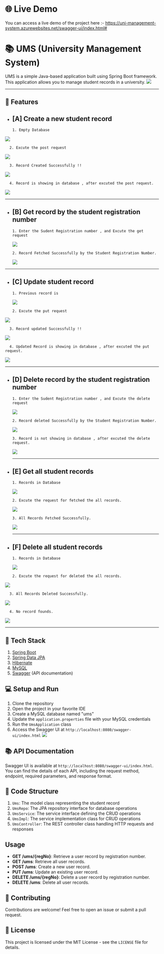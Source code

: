 # 🌐 Live Demo
You can access a live demo of the project here :- https://uni-management-system.azurewebsites.net/swagger-ui/index.html#

# 📚 UMS (University Management System)

UMS is a simple Java-based application built using Spring Boot framework. This application allows you to manage student records in a university.
![](https://github.com/yogeshrathee/UniSYM_swagger-CRUD-API/blob/9027a48a3aa63a6341008a8f4dcc6243c3f3ba2d/images/Screenshot%20(24).png)

-------------------------------------------------------------------------------------------------------------------------------------------------------------------------------------------

## 🔑 Features

- ## [A] Create a new student record

      1. Empty Database
![](https://github.com/yogeshrathee/UniSYM_swagger-CRUD-API/blob/9027a48a3aa63a6341008a8f4dcc6243c3f3ba2d/images/Screenshot%20(25).png)

      2. Excute the post request
![](https://github.com/yogeshrathee/UniSYM_swagger-CRUD-API/blob/9027a48a3aa63a6341008a8f4dcc6243c3f3ba2d/images/Screenshot%20(26).png)

      3. Record Created Successfully !!
![](https://github.com/yogeshrathee/UniSYM_swagger-CRUD-API/blob/9027a48a3aa63a6341008a8f4dcc6243c3f3ba2d/images/Screenshot%20(27).png)

      4. Record is showing in database , after excuted the post request. 
![](https://github.com/yogeshrathee/UniSYM_swagger-CRUD-API/blob/9027a48a3aa63a6341008a8f4dcc6243c3f3ba2d/images/Screenshot%20(28).png)

------------------------------------------------------------------------------------------------------------------------------------------------------------------------------------------

- ## [B] Get record by the student registration number
  
      1. Enter the Sudent Registration number , and Excute the get request
  ![](https://github.com/yogeshrathee/UniSYM_swagger-CRUD-API/blob/9027a48a3aa63a6341008a8f4dcc6243c3f3ba2d/images/Screenshot%20(30).png)

      2. Record Fetched Successfully by the Student Registration Number.
  ![](https://github.com/yogeshrathee/UniSYM_swagger-CRUD-API/blob/9027a48a3aa63a6341008a8f4dcc6243c3f3ba2d/images/Screenshot%20(31).png)

------------------------------------------------------------------------------------------------------------------------------------------------------------------------------------------

- ## [C] Update student record

      1. Previous record is
  ![](https://github.com/yogeshrathee/UniSYM_swagger-CRUD-API/blob/9027a48a3aa63a6341008a8f4dcc6243c3f3ba2d/images/Screenshot%20(28).png)

      2. Excute the put request
![](https://github.com/yogeshrathee/UniSYM_swagger-CRUD-API/blob/9027a48a3aa63a6341008a8f4dcc6243c3f3ba2d/images/Screenshot%20(33).png)

      3. Record updated Successfully !!
![](https://github.com/yogeshrathee/UniSYM_swagger-CRUD-API/blob/9027a48a3aa63a6341008a8f4dcc6243c3f3ba2d/images/Screenshot%20(34).png)

      4. Updated Record is showing in database , after excuted the put request.
![](https://github.com/yogeshrathee/UniSYM_swagger-CRUD-API/blob/9027a48a3aa63a6341008a8f4dcc6243c3f3ba2d/images/Screenshot%20(35).png)

  ----------------------------------------------------------------------------------------------------------------------------------------------------------------------------------------
  
- ## [D] Delete record by the student registration number

      1. Enter the Sudent Registration number , and Excute the delete request
  ![](https://github.com/yogeshrathee/UniSYM_swagger-CRUD-API/blob/9027a48a3aa63a6341008a8f4dcc6243c3f3ba2d/images/Screenshot%20(36).png)
  
      2. Record deleted Successfully by the Student Registration Number.
  ![](https://github.com/yogeshrathee/UniSYM_swagger-CRUD-API/blob/9027a48a3aa63a6341008a8f4dcc6243c3f3ba2d/images/Screenshot%20(37).png)
  
      3. Record is not showing in database , after excuted the delete request.
  ![](https://github.com/yogeshrathee/UniSYM_swagger-CRUD-API/blob/9027a48a3aa63a6341008a8f4dcc6243c3f3ba2d/images/Screenshot%20(38).png)

  ----------------------------------------------------------------------------------------------------------------------------------------------------------------------------------------

- ## [E] Get all student records

      1. Records in Database
  ![](https://github.com/yogeshrathee/UniSYM_swagger-CRUD-API/blob/9027a48a3aa63a6341008a8f4dcc6243c3f3ba2d/images/Screenshot%20(38.1)%20-%20Copy.png)

      2. Excute the request for fetched the all records.
  ![](https://github.com/yogeshrathee/UniSYM_swagger-CRUD-API/blob/9027a48a3aa63a6341008a8f4dcc6243c3f3ba2d/images/Screenshot%20(38.1).png)

      3. All Records Fetched Successfully.
  ![](https://github.com/yogeshrathee/UniSYM_swagger-CRUD-API/blob/9027a48a3aa63a6341008a8f4dcc6243c3f3ba2d/images/Screenshot%20(39).png)

  ----------------------------------------------------------------------------------------------------------------------------------------------------------------------------------------
  
- ## [F] Delete all student records

      1. Records in Database
  ![](https://github.com/yogeshrathee/UniSYM_swagger-CRUD-API/blob/9027a48a3aa63a6341008a8f4dcc6243c3f3ba2d/images/Screenshot%20(38.1)%20-%20Copy.png)

      2. Excute the request for deleted the all records.
![](https://github.com/yogeshrathee/UniSYM_swagger-CRUD-API/blob/9027a48a3aa63a6341008a8f4dcc6243c3f3ba2d/images/Screenshot%20(41).png)

      3. All Records Deleted Successfully.
![](https://github.com/yogeshrathee/UniSYM_swagger-CRUD-API/blob/9027a48a3aa63a6341008a8f4dcc6243c3f3ba2d/images/Screenshot%20(42).png)

      4. No record founds.
![](https://github.com/yogeshrathee/UniSYM_swagger-CRUD-API/blob/9027a48a3aa63a6341008a8f4dcc6243c3f3ba2d/images/Screenshot%20(43).png)
      
  ----------------------------------------------------------------------------------------------------------------------------------------------------------------------------------------

## 🚀 Tech Stack

1. [Spring Boot](https://spring.io/projects/spring-boot)
2. [Spring Data JPA](https://spring.io/projects/spring-data-jpa)
3. [Hibernate](https://hibernate.org/)
4. [MySQL](https://www.mysql.com/)
5. [Swagger](https://swagger.io/) (API documentation)

## 💻 Setup and Run

1. Clone the repository
2. Open the project in your favorite IDE
3. Create a MySQL database named "ums"
4. Update the `application.properties` file with your MySQL credentials
5. Run the `UmsApplication` class
6. Access the Swagger UI at
   `http://localhost:8080/swagger-ui/index.html`
   ![](https://github.com/yogeshrathee/UniSYM_swagger-CRUD-API/blob/9027a48a3aa63a6341008a8f4dcc6243c3f3ba2d/images/Screenshot%20(24).png)

## 📚 API Documentation

Swagger UI is available at `http://localhost:8080/swagger-ui/index.html`. You can find the details of each API, including the request method, endpoint, required parameters, and response format.

## 📁 Code Structure

1. `Ums`: The model class representing the student record
2. `UmsRepo`: The JPA repository interface for database operations
3. `UmsService`: The service interface defining the CRUD operations
4. `UmsImpl`: The service implementation class for CRUD operations
5. `UmsController`: The REST controller class handling HTTP requests and responses

## Usage

- **GET /ums/{regNo}**: Retrieve a user record by registration number.
- **GET /ums**: Retrieve all user records.
- **POST /ums**: Create a new user record.
- **PUT /ums**: Update an existing user record.
- **DELETE /ums/{regNo}**: Delete a user record by registration number.
- **DELETE /ums**: Delete all user records.


## 🤝 Contributing

Contributions are welcome! Feel free to open an issue or submit a pull request.

## 📝 License

This project is licensed under the MIT License - see the `LICENSE` file for details.
